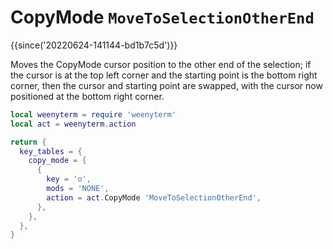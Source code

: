 # CopyMode `MoveToSelectionOtherEnd`

{{since('20220624-141144-bd1b7c5d')}}

Moves the CopyMode cursor position to the other end of the selection; if the
cursor is at the top left corner and the starting point is the bottom right
corner, then the cursor and starting point are swapped, with the cursor now
positioned at the bottom right corner.

```lua
local weenyterm = require 'weenyterm'
local act = weenyterm.action

return {
  key_tables = {
    copy_mode = {
      {
        key = 'o',
        mods = 'NONE',
        action = act.CopyMode 'MoveToSelectionOtherEnd',
      },
    },
  },
}
```


